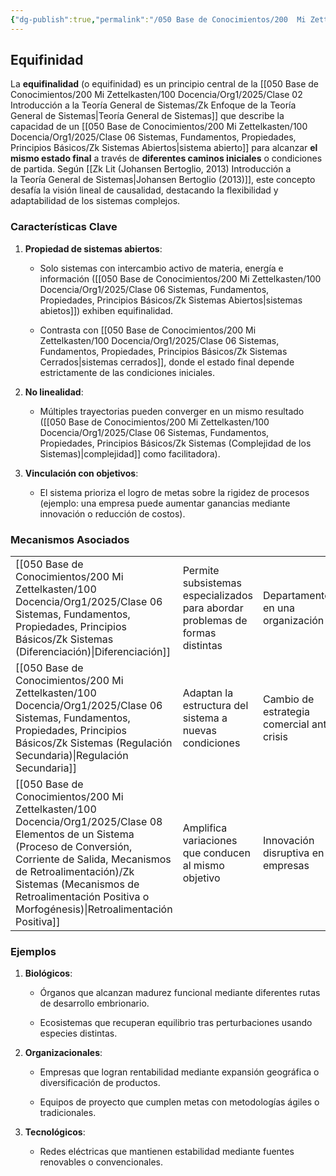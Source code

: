 ```yaml
---
{"dg-publish":true,"permalink":"/050 Base de Conocimientos/200  Mi Zettelkasten/100 Docencia/Org1/2025/Clase 06 Sistemas, Fundamentos, Propiedades, Principios Básicos/Zk Sistemas (Equifinidad)/","tags":["digitalGarden"]}
---
```


## Equifinidad

La **equifinalidad** (o equifinidad) es un principio central de la [[050 Base de Conocimientos/200  Mi Zettelkasten/100 Docencia/Org1/2025/Clase 02 Introducción a la Teoría General de Sistemas/Zk Enfoque de la Teoría General de Sistemas\|Teoría General de Sistemas]] que describe la capacidad de un [[050 Base de Conocimientos/200  Mi Zettelkasten/100 Docencia/Org1/2025/Clase 06 Sistemas, Fundamentos, Propiedades, Principios Básicos/Zk Sistemas Abiertos\|sistema abierto]] para alcanzar **el mismo estado final** a través de **diferentes caminos iniciales** o condiciones de partida. Según [[Zk Lit (Johansen Bertoglio, 2013) Introducción a la Teoría General de Sistemas\|Johansen Bertoglio (2013)]], este concepto desafía la visión lineal de causalidad, destacando la flexibilidad y adaptabilidad de los sistemas complejos.

### **Características Clave**

1. **Propiedad de sistemas abiertos**:
    
    - Solo sistemas con intercambio activo de materia, energía e información ([[050 Base de Conocimientos/200  Mi Zettelkasten/100 Docencia/Org1/2025/Clase 06 Sistemas, Fundamentos, Propiedades, Principios Básicos/Zk Sistemas Abiertos\|sistemas abietos]]) exhiben equifinalidad.
        
    - Contrasta con [[050 Base de Conocimientos/200  Mi Zettelkasten/100 Docencia/Org1/2025/Clase 06 Sistemas, Fundamentos, Propiedades, Principios Básicos/Zk Sistemas Cerrados\|sistemas cerrados]], donde el estado final depende estrictamente de las condiciones iniciales.
        
2. **No linealidad**:
    
    - Múltiples trayectorias pueden converger en un mismo resultado ([[050 Base de Conocimientos/200  Mi Zettelkasten/100 Docencia/Org1/2025/Clase 06 Sistemas, Fundamentos, Propiedades, Principios Básicos/Zk Sistemas (Complejidad de los Sistemas)\|complejidad]] como facilitadora).
        
3. **Vinculación con objetivos**:
    
    - El sistema prioriza el logro de metas sobre la rigidez de procesos (ejemplo: una empresa puede aumentar ganancias mediante innovación o reducción de costos).


### Mecanismos Asociados

|                                                                                                       |                                                                               |                                            |
| ----------------------------------------------------------------------------------------------------- | ----------------------------------------------------------------------------- | ------------------------------------------ |
| [[050 Base de Conocimientos/200  Mi Zettelkasten/100 Docencia/Org1/2025/Clase 06 Sistemas, Fundamentos, Propiedades, Principios Básicos/Zk Sistemas (Diferenciación)\|Diferenciación]]                                                      | Permite subsistemas especializados para abordar problemas de formas distintas | Departamentos en una organización          |
| [[050 Base de Conocimientos/200  Mi Zettelkasten/100 Docencia/Org1/2025/Clase 06 Sistemas, Fundamentos, Propiedades, Principios Básicos/Zk Sistemas (Regulación Secundaria)\|Regulación Secundaria]]                                                   | Adaptan la estructura del sistema a nuevas condiciones                        | Cambio de estrategia comercial ante crisis |
| [[050 Base de Conocimientos/200  Mi Zettelkasten/100 Docencia/Org1/2025/Clase 08 Elementos de un Sistema (Proceso de Conversión, Corriente de Salida, Mecanismos de Retroalimentación)/Zk Sistemas (Mecanismos de Retroalimentación Positiva o Morfogénesis)\|Retroalimentación Positiva]] | Amplifica variaciones que conducen al mismo objetivo                          | Innovación disruptiva en empresas          |

### **Ejemplos**

1. **Biológicos**:
    
    - Órganos que alcanzan madurez funcional mediante diferentes rutas de desarrollo embrionario.
    
    - Ecosistemas que recuperan equilibrio tras perturbaciones usando especies distintas.
        
2. **Organizacionales**:
    
    - Empresas que logran rentabilidad mediante expansión geográfica o diversificación de productos.
        
    - Equipos de proyecto que cumplen metas con metodologías ágiles o tradicionales.
        
3. **Tecnológicos**:
    
    - Redes eléctricas que mantienen estabilidad mediante fuentes renovables o convencionales.